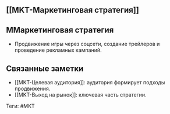## [[MKT-Маркетинговая стратегия]]

## МMаркетинговая стратегия

- Продвижение игры через соцсети, создание трейлеров и проведение рекламных кампаний.

## Связанные заметки

- [[MKT-Целевая аудитория]]: аудитория формирует подходы продвижения.
- [[MKT-Выход на рынок]]: ключевая часть стратегии.

Теги: #MKT
